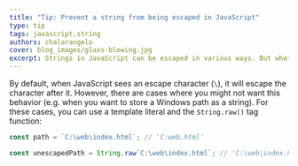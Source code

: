 ```yaml
---
title: "Tip: Prevent a string from being escaped in JavaScript"
type: tip
tags: javascript,string
authors: chalarangelo
cover: blog_images/glass-blowing.jpg
excerpt: Strings in JavaScript can be escaped in various ways. But what if you need to prevent a string from being escaped? Here's a handy trick for that.
---
```


By default, when JavaScript sees an escape character (`\`), it will escape the character after it. However, there are cases where you might not want this behavior (e.g. when you want to store a Windows path as a string). For these cases, you can use a template literal and the `String.raw()` tag function:

```js
const path = `C:\web\index.html`; // 'C:web.html'

const unescapedPath = String.raw`C:\web\index.html`; // 'C:\web\index.html'
```
